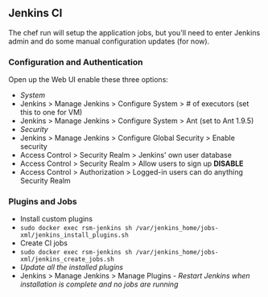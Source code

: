 ## Jenkins CI

The chef run will setup the application jobs, but you'll need to enter Jenkins admin
and do some manual configuration updates (for now).

### Configuration and Authentication

Open up the Web UI enable these three options: 

- *System*
- Jenkins > Manage Jenkins > Configure System > # of executors (set this to one for VM)
- Jenkins > Manage Jenkins > Configure System > Ant (set to Ant 1.9.5)
- *Security*
- Jenkins > Manage Jenkins > Configure Global Security > Enable security
- Access Control > Security Realm > Jenkins' own user database 
- Access Control > Security Realm > Allow users to sign up **DISABLE**
- Access Control > Authorization > Logged-in users can do anything Security Realm
 
### Plugins and Jobs

- Install custom plugins
- `sudo docker exec rsm-jenkins sh /var/jenkins_home/jobs-xml/jenkins_install_plugins.sh`
- Create CI jobs
- `sudo docker exec rsm-jenkins sh /var/jenkins_home/jobs-xml/jenkins_create_jobs.sh`
- *Update all the installed plugins*
- Jenkins > Manage Jenkins > Manage Plugins - *Restart Jenkins when installation is complete and no jobs are running*
